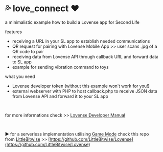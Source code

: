 # 💦 love_connect ❤️
a minimalistic example how to build a Lovense app for Second Life

features
- receiving a URL in your SL app to establish needed communications
- QR request for pairing with Lovense Mobile App >> user scans .jpg of a QR code to pair 
- receiving data from Lovense API through callback URL and forward data to SL app
- example for sending vibration command to toys 

what you need
- Lovense developer token (without this example won't work for you!)
- external webserver with PHP to host callback.php to receive JSON data from Lovense API and forward it to your SL app
<br>

for more informations check >> [Lovense Developer Manual](https://developer.lovense.com/standard-solutions.html#standard-solutions-1)  

<br>

▶️ for a serverless implementation utilising [Game Mode](https://developer.lovense.com/standard-solutions.html#game-mode) check this repo from [LittleBitwise](https://github.com/LittleBitwise) >> [https://github.com/LittleBitwise/Lovense](https://github.com/LittleBitwise/Lovense)  




